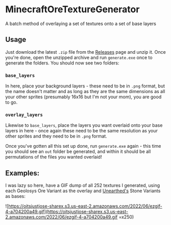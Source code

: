 # MinecraftOreTextureGenerator

A batch method of overlaying a set of textures onto a set of base layers

## Usage

Just download the latest `.zip` file from the [Releases](https://github.com/oitsjustjose/MinecraftOreTextureGenerator/releases/latest) page and unzip it. Once you're done, open the unzipped archive and run `generate.exe` once to generate the folders. You should now see two folders:

### `base_layers`

In here, place your background layers - these need to be in `.png` format, but the name doesn't matter and as long as they are the same dimensions as all your other sprites (presumably 16x16 but I'm not your mom), you are good to go.

### `overlay_layers`

Likewise to `base_layers`, place the layers you want overlaid onto your base layers in here - once again these need to be the same resolution as your other sprites and they need to be in `.png` format.

Once you've gotten all this set up done, run `generate.exe` again - this time you should see an `out` folder be generated, and within it should be all permutations of the files you wanted overlaid!

## Examples:

I was lazy so here, have a GIF dump of all 252 textures I generated, using each Geolosys Ore Variant as the overlay and [Unearthed's](https://www.curseforge.com/minecraft/mc-mods/unearthed) Stone Variants as bases:

![https://oitsjustjose-sharex.s3.us-east-2.amazonaws.com/2022/06/ezgif-4-a704200a49.gif](https://oitsjustjose-sharex.s3.us-east-2.amazonaws.com/2022/06/ezgif-4-a704200a49.gif =x250)

<!-- <center>
    <img src="https://oitsjustjose-sharex.s3.us-east-2.amazonaws.com/2022/06/ezgif-4-a704200a49.gif" style="width: 75vw; height: 'auto';  image-rendering: pixelated;">
<center> -->
